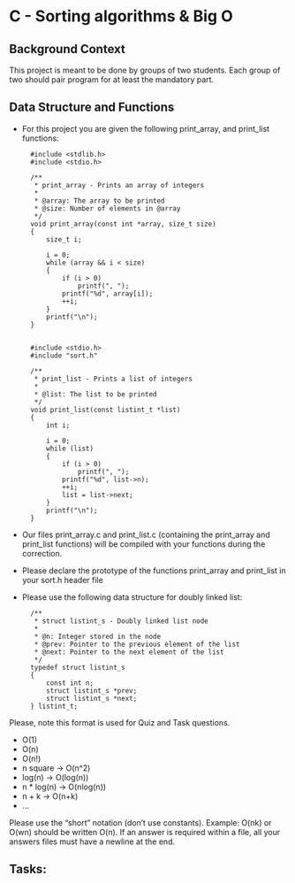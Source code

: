 # C - Sorting algorithms & Big O

## Background Context

This project is meant to be done by groups of two students.
Each group of two should pair program for at least the mandatory part.

## Data Structure and Functions

* For this project you are given the following print_array, and print_list functions:


		#include <stdlib.h>
		#include <stdio.h>
	
		/**
		 * print_array - Prints an array of integers
		 *
		 * @array: The array to be printed
		 * @size: Number of elements in @array
		 */
		void print_array(const int *array, size_t size)
		{
		    size_t i;
		
		    i = 0;
		    while (array && i < size)
		    {	
		        if (i > 0)
		            printf(", ");
		        printf("%d", array[i]);
		        ++i;
		    }
		    printf("\n");
		}


		#include <stdio.h>
		#include "sort.h"
	
		/**
		 * print_list - Prints a list of integers
		 *
		 * @list: The list to be printed
		 */
		void print_list(const listint_t *list)
		{
		    int i;
	
		    i = 0;
		    while (list)
		    {
		        if (i > 0)
		            printf(", ");
		        printf("%d", list->n);
		        ++i;
		        list = list->next;
		    }
		    printf("\n");
		}


* Our files print_array.c and print_list.c (containing the print_array and print_list functions)
 will be compiled with your functions during the correction.
* Please declare the prototype of the functions print_array and print_list in your sort.h header file
* Please use the following data structure for doubly linked list:


		/**
		 * struct listint_s - Doubly linked list node
		 *
		 * @n: Integer stored in the node
		 * @prev: Pointer to the previous element of the list
		 * @next: Pointer to the next element of the list
		 */
		typedef struct listint_s
		{
		    const int n;
		    struct listint_s *prev;
		    struct listint_s *next;
		} listint_t;


Please, note this format is used for Quiz and Task questions.

* O(1)
* O(n)
* O(n!)
* n square -> O(n^2)
* log(n) -> O(log(n))
* n * log(n) -> O(nlog(n))
* n + k -> O(n+k)
* …

Please use the “short” notation (don’t use constants).
Example: O(nk) or O(wn) should be written O(n).
If an answer is required within a file, all your answers files must have a newline at the end.

## Tasks:

